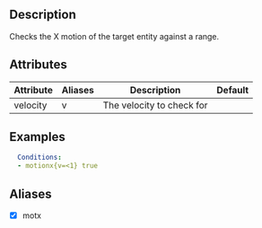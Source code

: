## Description
Checks the X motion of the target entity against a range.


## Attributes
| Attribute | Aliases   | Description                                                          | Default |
|-----------|-----------|----------------------------------------------------------------------|---------|
| velocity | v          | The velocity to check for                                            |         |


## Examples
```yaml
  Conditions:
  - motionx{v=<1} true
```


## Aliases
- [x] motx